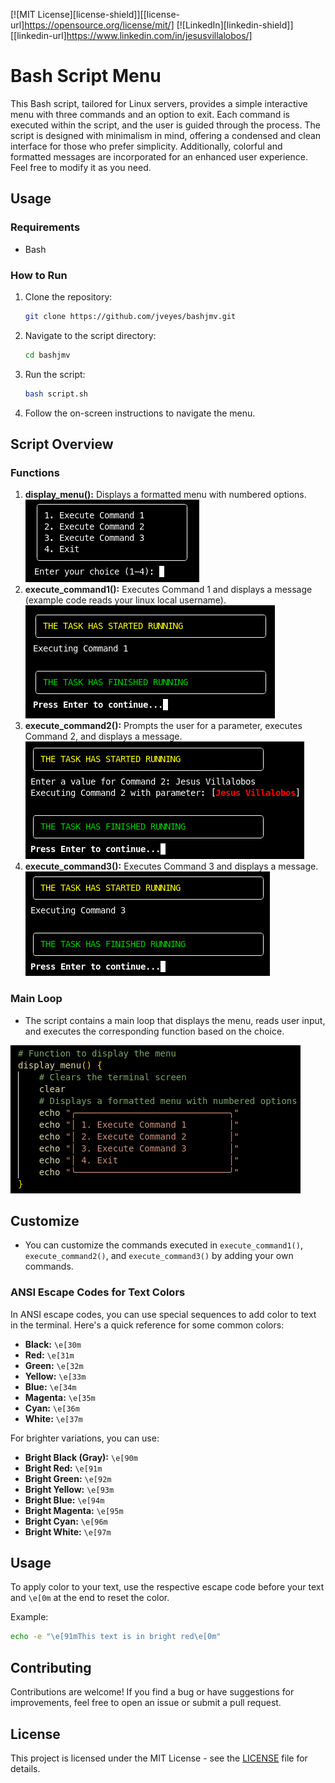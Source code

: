 <!-- PROJECT SHIELDS -->
<!--
*** I'm using markdown "reference style" links for readability.
*** Reference links are enclosed in brackets [ ] instead of parentheses ( ).
*** See the bottom of this document for the declaration of the reference variables
*** for contributors-url, forks-url, etc. This is an optional, concise syntax you may use.
*** https://www.markdownguide.org/basic-syntax/#reference-style-links
-->
[![MIT License][license-shield]][[license-url]https://opensource.org/license/mit/]
[![LinkedIn][linkedin-shield]][[linkedin-url]https://www.linkedin.com/in/jesusvillalobos/]

# Bash Script Menu

This Bash script, tailored for Linux servers, provides a simple interactive menu with three commands and an option to exit. Each command is executed within the script, and the user is guided through the process. The script is designed with minimalism in mind, offering a condensed and clean interface for those who prefer simplicity. Additionally, colorful and formatted messages are incorporated for an enhanced user experience. Feel free to modify it as you need.


## Usage

### Requirements

- Bash

### How to Run

1. Clone the repository:

    ```bash
    git clone https://github.com/jveyes/bashjmv.git
    ```

2. Navigate to the script directory:

    ```bash
    cd bashjmv
    ```

3. Run the script:

    ```bash
    bash script.sh
    ```

4. Follow the on-screen instructions to navigate the menu.

## Script Overview

### Functions

1. **display_menu():** Displays a formatted menu with numbered options.
![Display menu](images/loop_menu.png)
2. **execute_command1():** Executes Command 1 and displays a message (example code reads your linux local username).
![Command 1](images/command_1.png)
3. **execute_command2():** Prompts the user for a parameter, executes Command 2, and displays a message.
![Command 2](images/command_2.png)
4. **execute_command3():** Executes Command 3 and displays a message.
![Command 3](images/command_3.png)
   
### Main Loop

- The script contains a main loop that displays the menu, reads user input, and executes the corresponding function based on the choice.

![Display menu](images/loop_menu_code.png)

## Customize

- You can customize the commands executed in `execute_command1()`, `execute_command2()`, and `execute_command3()` by adding your own commands.

### ANSI Escape Codes for Text Colors

In ANSI escape codes, you can use special sequences to add color to text in the terminal. Here's a quick reference for some common colors:

- **Black:** `\e[30m`
- **Red:** `\e[31m`
- **Green:** `\e[32m`
- **Yellow:** `\e[33m`
- **Blue:** `\e[34m`
- **Magenta:** `\e[35m`
- **Cyan:** `\e[36m`
- **White:** `\e[37m`

For brighter variations, you can use:

- **Bright Black (Gray):** `\e[90m`
- **Bright Red:** `\e[91m`
- **Bright Green:** `\e[92m`
- **Bright Yellow:** `\e[93m`
- **Bright Blue:** `\e[94m`
- **Bright Magenta:** `\e[95m`
- **Bright Cyan:** `\e[96m`
- **Bright White:** `\e[97m`

## Usage

To apply color to your text, use the respective escape code before your text and `\e[0m` at the end to reset the color.

Example:

```bash
echo -e "\e[91mThis text is in bright red\e[0m"
```


## Contributing

Contributions are welcome! If you find a bug or have suggestions for improvements, feel free to open an issue or submit a pull request.

## License

This project is licensed under the MIT License - see the [LICENSE](LICENSE) file for details.
